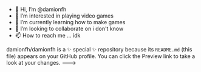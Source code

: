 - 👋 Hi, I’m @damionfh
- 👀 I’m interested in playing video games
- 🌱 I’m currently learning how to make games
- 💞️ I’m looking to collaborate on i don't know
- 📫 How to reach me ... idk


damionfh/damionfh is a ✨ special ✨ repository because its `README.md` (this file) appears on your GitHub profile.
You can click the Preview link to take a look at your changes.
--->
